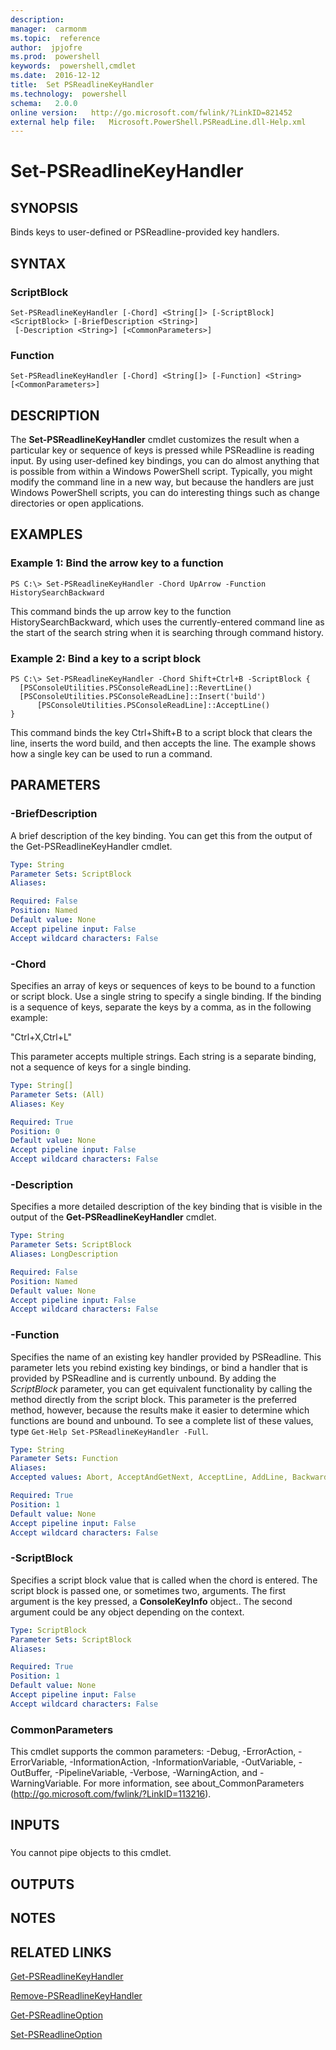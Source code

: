 ```yaml
---
description:  
manager:  carmonm
ms.topic:  reference
author:  jpjofre
ms.prod:  powershell
keywords:  powershell,cmdlet
ms.date:  2016-12-12
title:  Set PSReadlineKeyHandler
ms.technology:  powershell
schema:   2.0.0
online version:   http://go.microsoft.com/fwlink/?LinkID=821452
external help file:   Microsoft.PowerShell.PSReadLine.dll-Help.xml
---
```



# Set-PSReadlineKeyHandler

## SYNOPSIS
Binds keys to user-defined or PSReadline-provided key handlers.

## SYNTAX

### ScriptBlock
```
Set-PSReadlineKeyHandler [-Chord] <String[]> [-ScriptBlock] <ScriptBlock> [-BriefDescription <String>]
 [-Description <String>] [<CommonParameters>]
```

### Function
```
Set-PSReadlineKeyHandler [-Chord] <String[]> [-Function] <String> [<CommonParameters>]
```

## DESCRIPTION
The **Set-PSReadlineKeyHandler** cmdlet customizes the result when a particular key or sequence of keys is pressed while PSReadline is reading input.
By using user-defined key bindings, you can do almost anything that is possible from within a Windows PowerShell script.
Typically, you might modify the command line in a new way, but because the handlers are just Windows PowerShell scripts, you can do interesting things such as change directories or open applications.

## EXAMPLES

### Example 1: Bind the arrow key to a function
```
PS C:\> Set-PSReadlineKeyHandler -Chord UpArrow -Function HistorySearchBackward
```

This command binds the up arrow key to the function HistorySearchBackward, which uses the currently-entered command line as the start of the search string when it is searching through command history.

### Example 2: Bind a key to a script block
```
PS C:\> Set-PSReadlineKeyHandler -Chord Shift+Ctrl+B -ScriptBlock { 
  [PSConsoleUtilities.PSConsoleReadLine]::RevertLine() 
  [PSConsoleUtilities.PSConsoleReadLine]::Insert('build')
      [PSConsoleUtilities.PSConsoleReadLine]::AcceptLine()
}
```

This command binds the key Ctrl+Shift+B to a script block that clears the line, inserts the word build, and then accepts the line.
The example shows how a single key can be used to run a command.

## PARAMETERS

### -BriefDescription
A brief description of the key binding.
You can get this from the output of the Get-PSReadlineKeyHandler cmdlet.

```yaml
Type: String
Parameter Sets: ScriptBlock
Aliases: 

Required: False
Position: Named
Default value: None
Accept pipeline input: False
Accept wildcard characters: False
```

### -Chord
Specifies an array of keys or sequences of keys to be bound to a function or script block.
Use a single string to specify a single binding.
If the binding is a sequence of keys, separate the keys by a comma, as in the following example: 

"Ctrl+X,Ctrl+L" 

This parameter accepts multiple strings.
Each string is a separate binding, not a sequence of keys for a single binding.

```yaml
Type: String[]
Parameter Sets: (All)
Aliases: Key

Required: True
Position: 0
Default value: None
Accept pipeline input: False
Accept wildcard characters: False
```

### -Description
Specifies a more detailed description of the key binding that is visible in the output of the **Get-PSReadlineKeyHandler** cmdlet.

```yaml
Type: String
Parameter Sets: ScriptBlock
Aliases: LongDescription

Required: False
Position: Named
Default value: None
Accept pipeline input: False
Accept wildcard characters: False
```

### -Function
Specifies the name of an existing key handler provided by PSReadline.
This parameter lets you rebind existing key bindings, or bind a handler that is provided by PSReadline and is currently unbound.
By adding the *ScriptBlock* parameter, you can get equivalent functionality by calling the method directly from the script block.
This parameter is the preferred method, however, because the results make it easier to determine which functions are bound and unbound.
To see a complete list of these values, type `Get-Help Set-PSReadlineKeyHandler -Full`.

```yaml
Type: String
Parameter Sets: Function
Aliases: 
Accepted values: Abort, AcceptAndGetNext, AcceptLine, AddLine, BackwardChar, BackwardDeleteChar, BackwardDeleteLine, BackwardKillLine, BackwardKillWord, BackwardWord, BeginningOfHistory, BeginningOfLine, CancelLine, CaptureScreen, CharacterSearch, CharacterSearchBackward, ClearHistory, ClearScreen, Complete, Copy, CopyOrCancelLine, Cut, DeleteChar, DeleteCharOrExit, DigitArgument, EndOfHistory, EndOfLine, ExchangePointAndMark, ForwardChar, ForwardDeleteLine, ForwardSearchHistory, ForwardWord, GotoBrace, HistorySearchBackward, HistorySearchForward, InvokePrompt, KillLine, KillRegion, KillWord, MenuComplete, NextHistory, NextLine, NextWord, Paste, PossibleCompletions, PreviousHistory, PreviousLine, Redo, ReverseSearchHistory, RevertLine, ScrollDisplayDown, ScrollDisplayDownLine, ScrollDisplayToCursor, ScrollDisplayTop, ScrollDisplayUp, ScrollDisplayUpLine, SelectAll, SelectBackwardChar, SelectBackwardsLine, SelectBackwardWord, SelectForwardChar, SelectForwardWord, SelectLine, SelectNextWord, SelectShellBackwardWord, SelectShellForwardWord, SelectShellNextWord, SelfInsert, SetMark, ShellBackwardKillWord, ShellBackwardWord, ShellForwardWord, ShellKillWord, ShellNextWord, ShowKeyBindings, TabCompleteNext, TabCompletePrevious, Undo, UnixWordRubout, ValidateAndAcceptLine, WhatIsKey, Yank, YankLastArg, YankNthArg, YankPop

Required: True
Position: 1
Default value: None
Accept pipeline input: False
Accept wildcard characters: False
```

### -ScriptBlock
Specifies a script block value that is called when the chord is entered.
The script block is passed one, or sometimes two, arguments.
The first argument is the key pressed, a **ConsoleKeyInfo** object..
The second argument could be any object depending on the context.

```yaml
Type: ScriptBlock
Parameter Sets: ScriptBlock
Aliases: 

Required: True
Position: 1
Default value: None
Accept pipeline input: False
Accept wildcard characters: False
```

### CommonParameters
This cmdlet supports the common parameters: -Debug, -ErrorAction, -ErrorVariable, -InformationAction, -InformationVariable, -OutVariable, -OutBuffer, -PipelineVariable, -Verbose, -WarningAction, and -WarningVariable. For more information, see about_CommonParameters (http://go.microsoft.com/fwlink/?LinkID=113216).

## INPUTS

###  
You cannot pipe objects to this cmdlet.

## OUTPUTS

## NOTES

## RELATED LINKS

[Get-PSReadlineKeyHandler](Get-PSReadlineKeyHandler.md)

[Remove-PSReadlineKeyHandler](Remove-PSReadlineKeyHandler.md)

[Get-PSReadlineOption](Get-PSReadlineOption.md)

[Set-PSReadlineOption](Set-PSReadlineOption.md)

